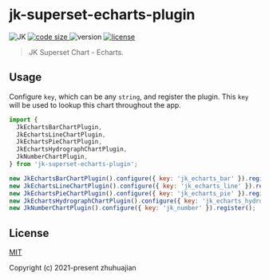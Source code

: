 # jk-superset-echarts-plugin

<p>
  <img alt="JK" src="https://img.shields.io/badge/-JK-brightgreen">
  <a href="https://github.com/traceslord/jk-superset-echarts-plugin">
    <img alt="code size" src="https://img.shields.io/github/languages/code-size/traceslord/jk-superset-echarts-plugin">
  </a>
  <img alt="version" src="https://img.shields.io/github/package-json/v/traceslord/jk-superset-echarts-plugin">
  <a href="https://github.com/traceslord/jk-superset-echarts-plugin/blob/master/LICENSE">
    <img src="https://img.shields.io/github/license/traceslord/jk-superset-echarts-plugin" alt="license">
  </a>
</p>

> JK Superset Chart - Echarts.

## Usage

Configure `key`, which can be any `string`, and register the plugin. This `key` will be used to
lookup this chart throughout the app.

```js
import {
  JkEchartsBarChartPlugin,
  JkEchartsLineChartPlugin,
  JkEchartsPieChartPlugin,
  JkEchartsHydrographChartPlugin,
  JkNumberChartPlugin,
} from 'jk-superset-echarts-plugin';

new JkEchartsBarChartPlugin().configure({ key: 'jk_echarts_bar' }).register();
new JkEchartsLineChartPlugin().configure({ key: 'jk_echarts_line' }).register();
new JkEchartsPieChartPlugin().configure({ key: 'jk_echarts_pie' }).register();
new JkEchartsHydrographChartPlugin().configure({ key: 'jk_echarts_hydrograph' }).register();
new JkNumberChartPlugin().configure({ key: 'jk_number' }).register();
```

## License
[MIT](https://github.com/traceslord/jk-superset-echarts-plugin/blob/master/LICENSE)

Copyright (c) 2021-present zhuhuajian
